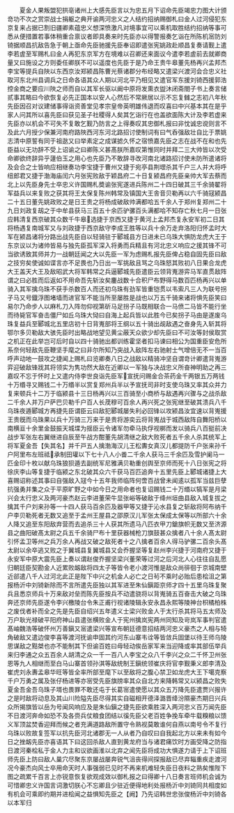 <!-- { "loadSidebar": true } -->
　　夏金人果叛盟犯拱亳诸州上大感先臣言以为忠五月下诏命先臣竭忠力图大计颁竒功不次之赏崇战士捐躯之典开谕两河忠义之人结约招纳赐御札曰金人过河侵犯东京复来占据已割旧疆卿素蕴忠义想深愤激凡对境事宜可以乘机取胜结约招纳等事可悉从便措置若事体稍重合禀议者即具奏来时先臣亦以得警报奏乞诣在所陈机宻防刘锜据顺昌抗敌告急于朝上亟命先臣驰援先臣奉诏即遣张宪姚政赴顺昌复奏请觐上遣李若虗至军赐札曰金人再犯东京军方在境难以召卿还来面议今遣李若虗前去就卿商量又曰施设之方则委任卿朕不可以遥度也先臣于是乃命王贵牛皋董先杨再兴孟邦杰李宝等提兵自陜以东西京汝郑颍昌陈曹光蔡诸郡分布经略又遣梁兴渡河会合忠义社取河东北州县调兵之日命各语其众人期以河北平乃相见又遣官军东援刘锜西援郭浩控金商之要应川陜之师而自以其军长驱以阚中原将发熏衣盥沐闭斋閤子书上奏言储贰事其略曰今欲恢复必先正国本以安人心然后不常厥居以示不忘复雠之志初八年秋先臣因召对议建储事得诣资善堂见孝宗皇帝英明雄伟退而叹喜曰中兴基本其在是乎家人问其所以喜先臣曰获见圣子社稷得人矣其乞诣行在也盖欲面陈大计及李若虚来先臣亦以机会不可失不复敢乞觐乃防言之上得奏叹其忠御札报曰非忱诚忠谠则言不及此六月授少保兼河南府路陜西河东河北路招讨使制词有曰气呑强敌壮自比于票姚志清中原誓有同于祖逖又曰举素定之成谋摅久怀之宿愤嘉先臣之志在战不在和也先臣益以无功辞不受上诏谕之曰卿陈义甚髙朕所嘉叹第惟同时并拜二三大帅皆以次受命卿欲终辞异乎蘧伯玉之用心也先臣乃不敢辞寻改河南北诸路招讨使未防所遣诸将及会合之士皆响应相继奏功李宝捷于曹州又捷于宛亭县荆堽杀其千户三人并大将呼纽郎君又捷于渤海庙闰六月张宪败敌于颖昌府二十日复颍昌府先臣亲帅大军去蔡而北上以先臣身先士卒忠义许国赐札奬谕张宪遂进兵陈州二十四日破其三千余骑翟将军益兵以来复败之获其将王太保复陈州韩常及镇国大王舎音贝勒再以六千骑冦颍昌二十五日董先姚政败之是日王贵之将杨成破敌帅满都哈五千余人于郑州复郑州二十九日刘政复刼之于中牟县获马三百五十余匹驴骡百头满都哈不知存亡秋七月一日张应韩清复西京破其众数千牛皋选捷于京西又捷于黄河上孟邦杰复永安军初二日其将杨遇复南城军又与刘政捷于西京敌守李成王胜等以兵十余万走弃洛阳归怀孟时大军在颍昌诸将分路出战先臣自以轻骑驻于郾城县方日进未已乌珠大惧防龙虎大王于东京议以为诸帅皆易与独先臣孤军深入将勇而兵精且有河北忠义响应之援其锋不可当欲诱致其师并力一战朝廷闻之大以先臣一军为虑赐札报先臣俾占稳自固先臣曰敌之技穷矣使诚如谍言亦不足畏也乃日出一军挑敌且骂之乌珠怒其败初八日果合龙虎大王盖天大王及敌昭武大将军韩常之兵逼郾城先臣遣臣云领背嵬游弈马军直贯敌阵谓之曰必胜而后返如不用命吾先斩汝矣鏖战数十合积尸布野得马数百匹杨再兴以单骑入其军擒乌珠不获手杀数百人而还初乌珠有劲军皆重铠贯以韦索凡三人为联号拐子马又号鐡浮图堵墙而进官军不能当所至屡胜是战也以万五千骑来诸将惧先臣笑曰易尔乃命步人以麻札刀入阵勿仰视第斫马足拐子马既相联合一马偾二马皆不能行坐而待毙官军奋击僵尸如丘乌珠大恸曰自海上起兵皆以此胜今已矣拐子马由是遂废乌珠复益兵至郾城北五里店初十日背嵬部将王纲以五十骑出觇敌遇之奋身先入斩其将鄂尔多贝勒敌大骇先臣时出略战地望见黄尘蔽天众欲少却先臣曰不可汝等封侯取赏之机正在此举岂可后时自以四十骑驰出都训练霍坚者扣马谏曰相公为国重臣安危所系奈何轻敌先臣鞭坚手麾之曰非尔所知乃突战入敌阵左右驰射士气增倍无不一当百呼声动地一鼓攻之捷闻上赐札曰览卿奏八日之战敌以精骑冲坚自谓竒计卿遣背嵬游弈迎破敌锋戕其将领实为隽功然大敌在近卿以一军独与决战忠义所奋神明助之再三嘉叹不忘于怀时上又遣内侍李世良诣先臣军宣抚问赐金合茶药金千两银五万两钱十万缗寻又赐钱二十万缗半以赏复郑州兵半以予宣抚司非时支使乌珠又率其众并力复来顿兵十二万于临颍县十三日杨再兴以三百骑至小商桥与敌遇再兴骤与之战杀敌二千余人并万户萨巴贝勒千户百人长荗穆可百余人再兴死之张宪继至破其溃兵八千乌珠夜遁郾城方再捷先臣谓臣云曰敌犯郾城屡失利必回锋以攻颍昌汝宜速以背嵬援王贵旣而乌珠果以兵十万骑三万来于是贵将游奕云将背嵬战于城西敌阵自舞阳桥以南横亘十余里金鼓振天城堞为揺臣云令诸军勿牵马执俘视梆而发以骑兵八百挺前决战步军张左右翼继进自辰至午战方酣董先胡清继之敌大败死者五千余人杀其统军上将军夏金吾【失其名】并千戸五人擒渤海汉儿王松夀女真汉儿都提防千户张来孙千户阿里布左班祗承制田瓘以下七十八人小畨二千余人获马三千余匹及雪护阑马一匹金印十枚以献乌珠狼狈遁去副统军尼雅满贝勒重创舆至京师而死十八日张宪之将徐庆李山等复捷于临颍之东北破其众六千获马百匹追奔十五里先臣上郾城诸捷上大喜赐诏称述其事曰自强敌入冦今十五年我师临阵何啻百战曾未闻逺以孤军当兹巨孽抗强勇并集之众于平原旷野之中如今日之用命者也复诏赐钱二十万缗以犒军是月梁兴会太行忠义及两河豪杰赵云李进董荣牛显张峪等破敌于绛州垣曲县敌入城复拔之擒其千户刘来孙等一十四人获马百余匹及器甲等又捷于沁水县复之斩敌将阿布纳千户李贝勒死者无数又追至于孟州王屋县之邵原汉儿军张太保成太保等以所部六十余人降又追至东阳敌弃营而去追杀三十人获其所遗马八匹衣甲刀鎗旗帜无数又至济源县之曲阳破髙太尉之兵五千余骑尸布十里获器械枪刀旗鼓甚众擒者八十余人髙太尉引怀孟卫等州之兵万余人再战又破之敌死者十之八擒者百余人得马驴骡二百余头髙太尉以余卒逃又败之于翼城县复翼城县又会乔握坚等复赵州李兴捷于河南府又捷于永安军中原大震先臣上奏以谓赵俊乔握坚梁兴董荣等过河之后河北人心往往自乱愿归朝廷臣契勘金人近累败衂敌将四太子等皆令老小渡河惟是敌众尚徘徊于京城南壁近郤遣八千人过河北此正是陛下中兴之机金人必亡之日茍不乘时必贻后患桧沮之第报杨沂中刘锜新除而不言所遣先臣独以其军进至朱仙鎭距京师才四十五里乌珠复聚兵且悉京师兵十万来敌对垒而陈先臣按兵不动遣骁将以背嵬骑五百奋击大破之乌珠奔还京师先臣遂令李兴檄陵台令朱正甫行视诸陵辑永安永昌永熙等陵神台枳橘柏株之废伐者补而全之先是先臣自绍兴五年遣义士梁兴败金人于太行杀其将马五太师及万户耿光禄破平阳府神山县遣张横败金人于宪州擒岚宪两州同知及岢岚军事判官遣髙岫魏浩等破怀州万善鎭又宻遣梁兴等宣布朝廷德意招结两河忠义豪杰之人相与犄角破敌又遣边俊李喜等渡河抚谕申固其约河东山寨韦诠等皆敛兵固堡以待王师乌陵思谋敌之黠桀也亦不能制其下但谕百姓曰毋轻动俟岳家军来当迎降或率其部伍举兵来归李通之众五百余人胡清之众一千一百八人李宝之众八千李兴之众二千怀卫州张恩等九人相继而至白马山寨首领孙淇等敌统制王鎭统领崔庆将官李觐秉义郎李清及崔虎刘永夀孟皋华旺等皆全率所部至麾下以至敌将之腹心禁卫如龙虎大王下噶克察千户万勇之属及张仔杨进等亦宻受先臣旗牓率其众自北方来降韩常又以颍昌之败失夏金吾金吾乌珠子壻也畏罪不敢还屯于长葛宻遣使愿以其众五万降先臣遣贾兴报许之是时敌将动息及其山川险隘先臣尽得其实自磁相开德泽潞晋绛汾隰豪杰期日兴兵众所揭旗皆以岳为号闻风响应及是朱仙鎭之捷先臣欲乘胜深入两河忠义百万闻先臣不日渡河奔命如恐不及各赍兵仗粮食团结以徯先臣父老百姓争挽车牵牛载糗粮以馈义军顶盆焚香迎拜而候之者充满道路敌所置守令熟视莫敢谁何自燕以南号令不复行乌珠以败故复签军以抗先臣河北诸郡无一人从者乃自叹曰自我起北方以来未有如今日之挫衂先臣亦喜语其下曰这回杀敌人直到黄龙府当与诸君痛饮时方画受降之防指日渡河秦桧私于金人力主和议欲画淮以北弃之闻先臣将成功大惧遂力请于上下诏班师先臣上防曰敌人巢穴尽聚东京屡战屡奔锐气沮丧得间探报敌已尽弃辎重疾走渡河况今豪杰向风士卒用命天时人事强弱已见时不再来机难轻失臣日夜料之熟矣惟陛下图之疏累千百言上亦锐意恢复欲观成效以御札报之曰得卿十八日奏言班师机会诚为可惜卿忠义许国言词激切朕心不忘卿且少驻近便得地利处报杨沂中刘锜同共相度如有机会可乘即约期并进桧闻之益惧知先臣之【阙】乃先诏韩世忠张俊杨沂中刘锜各以本军归
